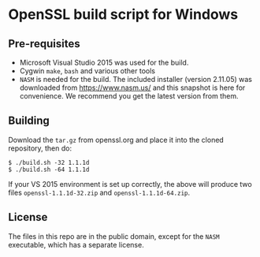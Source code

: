 # OpenSSL build script for Windows

## Pre-requisites

* Microsoft Visual Studio 2015 was used for the build.
* Cygwin `make`, `bash` and various other tools
* `NASM` is needed for the build.  The included installer (version
  2.11.05) was downloaded from https://www.nasm.us/ and this snapshot
  is here for convenience.  We recommend you get the latest version
  from them.

## Building

Download the `tar.gz` from openssl.org and place it into the cloned
repository, then do:

    $ ./build.sh -32 1.1.1d
    $ ./build.sh -64 1.1.1d

If your VS 2015 environment is set up correctly, the above will
produce two files `openssl-1.1.1d-32.zip` and `openssl-1.1.1d-64.zip`.

## License

The files in this repo are in the public domain, except for the `NASM`
executable, which has a separate license.
